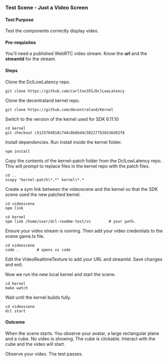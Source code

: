 ### Test Scene - Just a Video Screen

#### Test Purpose

Test the components correctly display video.

#### Pre-requisites

You'll need a published WebRTC video stream. Know the **url** and the **streamId** for the stream. 

#### Steps

Clone the DclLowLatency repo.

```
git clone https://github.com/carlton355/DclLowLatency
```

Clone the decentraland kernel repo.

```
git clone https://github.com/decentraland/Kernel
```

Switch to the version of the kernel used for SDK 6.11.10

```
cd kernel
git checkout c5115764918c744c8b6bd4c502277b3b536d92f8
```

Install dependencies. Run install inside the kernel folder.

```
npm install
```

Copy the contents of the kernel-patch folder from the DclLowLatency repo. This will prompt to replace files in the kernel repo with the patch files.

```
cd ..
xcopy "kernel-patch\*.*" kernel\*.*

```

Create a sym link between the videoscene and the kernel so that the SDK scene used the new patched kernel.

```
cd videoscene
npm link

cd kernel
npm link /home/user/dcl-readme-test/vs        # your path.
```

Ensure your video stream is running. Then add your video credentials to the scene game.ts file.

```
cd videoscene
code .        # opens vs code
```

Edit the VideoRealtimeTexture to add your URL and streamId. Save changes and exit.

Now we run the new local kernel and start the scene.

```
cd kernel
make watch
```
Wait until the kernel builds fully.

```
cd videoscene
dcl start
```

#### Outcome

When the scene starts. You observe your avatar, a large rectangular plane and a cube. No video is showing.
The cube is clickable. Interact with the cube and the video will start.

Observe your video.
The test passes.
